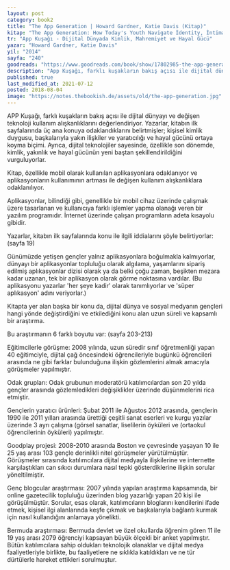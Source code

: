 ```yaml
---
layout: post  
category: book2  
title: "The App Generation | Howard Gardner, Katie Davis (Kitap)"  
kitap: "The App Generation: How Today's Youth Navigate İdentity, İntimacy, and İmagination ın a Digital World"  
tr: "App Kuşağı - Dijital Dünyada Kimlik, Mahremiyet ve Hayal Gücü" 
yazar: "Howard Gardner, Katie Davis"  
yil: "2014"  
sayfa: "240"  
goodreads: "https://www.goodreads.com/book/show/17802985-the-app-generation"
description: "App Kuşağı, farklı kuşakların bakış açısı ile dijital dünyayı ve değişen teknoloji kullanım alışkanlıklarını değerlendiriyor. "
published: true
last_modified_at: 2021-07-12
posted: 2018-08-04
image: "https://notes.thebookish.de/assets/old/the-app-generation.jpg"
---
```


APP Kuşağı, farklı kuşakların bakış açısı ile dijital dünyayı ve değişen teknoloji kullanım alışkanlıklarını değerlendiriyor. Yazarlar, kitabın ilk sayfalarında üç ana konuya odaklandıklarını belirtmişler; kişisel kimlik duygusu, başkalarıyla yakın ilişkiler ve yaratıcılığı ve hayal gücünü ortaya koyma biçimi. Ayrıca, dijital teknolojiler sayesinde, özellikle son dönemde, kimlik, yakınlık ve hayal gücünün yeni baştan şekillendirildiğini vurguluyorlar.  
  
Kitap, özellikle mobil olarak kullanılan aplikasyonlara odaklanıyor ve aplikasyonların kullanımının artması ile değişen kullanım alışkanlıklara odaklanılıyor.  
  
Aplikasyonlar, bilindiği gibi, genellikle bir mobil cihaz üzerinde çalışmak üzere tasarlanan ve kullanıcıya farklı işlemler yapma olanağı veren bir yazılım programıdır. İnternet üzerinde çalışan programların adeta kısayolu gibidir.  
  
Yazarlar, kitabın ilk sayfalarında konu ile ilgili iddialarını şöyle belirtiyorlar: (sayfa 19)  
  
Günümüzde yetişen gençler yalnız aplikasyonlara boğulmakla kalmıyorlar, dünyayı bir aplikasyonlar topluluğu olarak algılama, yaşamlarını sipariş edilmiş aplıkasyonlar dizisi olarak ya da belki çoğu zaman, beşikten mezara kadar uzanan, tek bir aplikasyon olarak görme noktasına vardılar. (Bu aplikasyonu yazarlar 'her şeye kadir' olarak tanımlıyorlar ve 'süper aplıkasyon' adını veriyorlar.)  
  
Kitapta yer alan başka bir konu da, dijital dünya ve sosyal medyanın gençleri hangi yönde değiştirdiğini ve etkilediğini konu alan uzun süreli ve kapsamlı bir araştırma.  
  
Bu araştırmanın 6 farklı boyutu var: (sayfa 203-213)  
  
Eğitimcilerle görüşme: 2008 yılında, uzun süredir sınıf öğretmenliği yapan 40 eğitimciyle, dijital çağ öncesindeki öğrencileriyle bugünkü öğrencileri arasında ne gibi farklar bulunduğuna ilişkin gözlemlerini almak amacıyla görüşmeler yapılmıştır.  
  
Odak grupları: Odak grubunun moderatörü katılımcılardan son 20 yılda gençler arasında gözlemledikleri değişiklikler üzerinde düşünmelerini rica etmiştir.  
  
Gençlerin yaratıcı ürünleri: Şubat 2011 ile Ağustos 2012 arasında, gençlerin 1990 ile 2011 yılları arasında ürettiği çeşitli sanat eserleri ve kurgu yazılar üzerinde 3 ayrı çalışma (görsel sanatlar, liselilerin öyküleri ve (ortaokul öğrencilerinin öyküleri) yapılmıştır.  
  
Goodplay projesi: 2008-2010 arasında Boston ve çevresinde yaşayan 10 ile 25 yaş arası 103 gençle derinlikli nitel görüşmeler yürütülmüştür. Görüşmeler sırasında katılımcılara dijital medyayla ilişkilerine ve internette karşılaştıkları can sıkıcı durumlara nasıl tepki gösterdiklerine ilişkin sorular yöneltilmiştir.  
  
Genç blogcular araştırması: 2007 yılında yapılan araştırma kapsamında, bir online gazetecilik topluluğu üzerinden blog yazarlığı yapan 20 kişi ile görüşülmüştür. Sorular, esas olarak, katılımcıların bloglarını kendilerini ifade etmek, kişisel ilgi alanlarında keşfe çıkmak ve başkalarıyla bağlantı kurmak için nasıl kullandığını anlamaya yönelikti.  
  
Bermuda araştırması: Bermuda devlet ve özel okullarda öğrenim gören 11 ile 19 yaş arası 2079 öğrenciyi kapsayan büyük ölçekli bir anket yapılmıştır. Bütün katılımcılara sahip oldukları teknolojik olanaklar ve dijital medya faaliyetleriyle birlikte, bu faaliyetlere ne sıklıkla katıldıkları ve ne tür dürtülerle hareket ettikleri sorulmuştur.  
